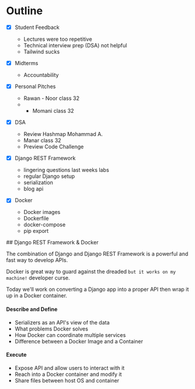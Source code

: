 
# Outline
- [x] Student Feedback
    - Lectures were too repetitive
    - Technical interview prep (DSA) not helpful
    - Tailwind sucks
- [x] Midterms
    - Accountability
- [x] Personal Pitches
    - Rawan - Noor class 32
    -   - Momani class 32
- [x] DSA 
    - Review Hashmap Mohammad A.
    - Manar class 32
    - Preview Code Challenge

- [x] Django REST Framework
    - lingering questions last weeks labs
    - regular Django setup
    - serialization
    - blog api 
- [x] Docker
    - Docker images
    - Dockerfile
    - docker-compose
    - pip export


##️ Django REST Framework & Docker

The combination of Django and Django REST Framework is a powerful and fast way to develop APIs.

Docker is great way to guard against the dreaded `but it works on my machine!` developer curse.

Today we'll work on converting a Django app into a proper API then wrap it up in a Docker container.


#### Describe and Define

- Serializers as an API's view of the data
- What problems Docker solves
- How Docker can coordinate multiple services
- Difference between a Docker Image and a Container

#### Execute

- Expose API and allow users to interact with it
- Reach into a Docker container and modify it
- Share files between host OS and container

